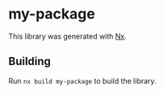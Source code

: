 # my-package

This library was generated with [Nx](https://nx.dev).

## Building

Run `nx build my-package` to build the library.
